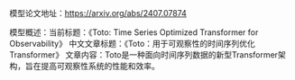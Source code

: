 模型论文地址：https://arxiv.org/abs/2407.07874

模型概述：当前标题：《Toto: Time Series Optimized Transformer for Observability》
中文文章标题：《Toto：用于可观察性的时间序列优化Transformer》
文章内容：Toto是一种面向时间序列数据的新型Transformer架构，旨在提高可观察性系统的性能和效率。
